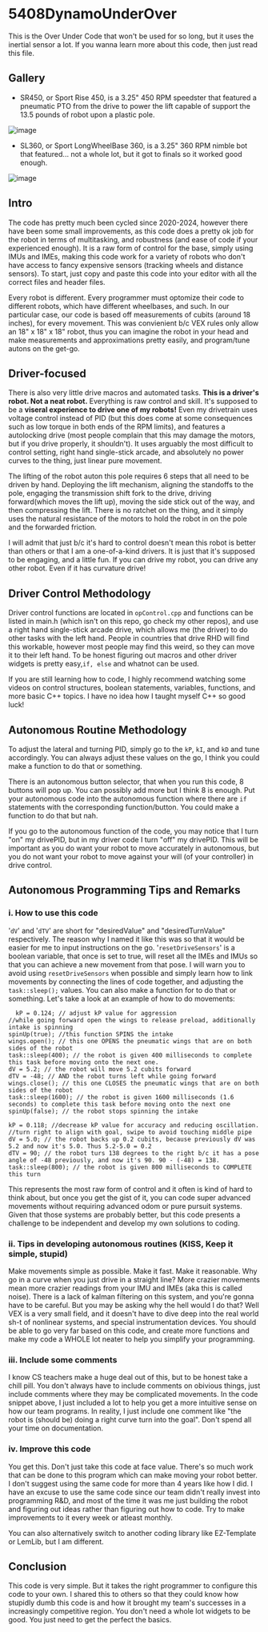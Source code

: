 # 5408DynamoUnderOver
This is the Over Under Code that won't be used for so long, but it uses the inertial sensor a lot.
If you wanna learn more about this code, then just read this file.

## Gallery

- SR450, or Sport Rise 450, is a 3.25" 450 RPM speedster that featured a pneumatic PTO from the drive to power the lift capable of support the 13.5 pounds of robot upon a plastic pole.

![image](https://github.com/user-attachments/assets/d92a282e-b7c0-4da9-9e24-7d60bf641151)

- SL360, or Sport LongWheelBase 360, is a 3.25" 360 RPM nimble bot that featured... not a whole lot, but it got to finals so it worked good enough. 

![image](https://github.com/user-attachments/assets/a8ece1cf-10cf-4b6d-bdf8-164ad4f42832)

## Intro 

The code has pretty much been cycled since 2020-2024, however there have been some small improvements, as this code does a pretty ok job for the robot in terms of multitasking, and robustness (and ease of code if your experienced enough). It is a raw form of control for the base, simply using IMUs and IMEs, making this code work for a variety of robots who don't have access to fancy expensive sensors (tracking wheels and distance sensors). To start, just copy and paste this code into your editor with all the correct files and header files. 

Every robot is different. Every programmer must optomize their code to different robots, which have different wheelbases, and such. In our particular case, our code is based off measurements of cubits (around 18 inches), for every movement. This was convienient b/c VEX rules only allow an 18" x 18" x 18" robot, thus you can imagine the robot in your head and make measurements and approximations pretty easily, and program/tune autons on the get-go.

## Driver-focused 

There is also very little drive macros and automated tasks. **This is a driver's robot. Not a neat robot.** Everything is raw control and skill. It's supposed to be a **viseral experience to drive one of my robots!** Even my drivetrain uses voltage control instead of PID (but this does come at some consequences such as low torque in both ends of the RPM limits), and features a autolocking drive (most people complain that this may damage the motors, but if you drive properly, it shouldn't). It uses arguably the most difficult to control setting, right hand single-stick arcade, and absolutely no power curves to the thing, just linear pure movement. 

The lifting of the robot auton this pole requires 6 steps that all need to be driven by hand. Deploying the lift mechanism, aligning the standoffs to the pole, engaging the transmission shift fork to the drive, driving forward(which moves the lift up), moving the side stick out of the way, and then compressing the lift. There is no ratchet on the thing, and it simply uses the natural resistance of the motors to hold the robot in on the pole and the forwarded friction.  

I will admit that just b/c it's hard to control doesn't mean this robot is better than others or that I am a one-of-a-kind drivers. It is just that it's supposed to be engaging, and a little fun. If you can drive my robot, you can drive any other robot. Even if it has curvature drive! 

## Driver Control Methodology

Driver control functions are located in `opControl.cpp` and functions can be listed in main.h (which isn't on this repo, go check my other repos), and use a right hand single-stick arcade drive, which allows me (the driver) to do other tasks with the left hand. People in countries that drive RHD will find this workable, however most people may find this weird, so they can move it to their left hand. To be honest figuring out macros and other driver widgets is pretty easy,`if, else` and whatnot can be used. 

If you are still learning how to code, I highly recommend watching some videos on control structures, boolean statements, variables, functions, and more basic C++ topics. I have no idea how I taught myself C++ so good luck!

## Autonomous Routine Methodology

To adjust the lateral and turning PID, simply go to the `kP`, `kI`, and `kD` and tune accordingly. You can always adjust these values on the go, I think you could make a function to do that or something. 

There is an autonomous button selector, that when you run this code, 8 buttons will pop up. You can possibly add more but I think 8 is enough. Put your autonomous code into the autonomous function where there are `if` statements with the corresponding function/button. You could make a function to do that but nah. 

If you go to the autonomous function of the code, you may notice that I turn "on" my drivePID, but in my driver code I turn "off" my drivePID. This will be important as you do want your robot to move accurately in autonomous, but you do not want your robot to move against your will (of your controller) in drive control. 

## Autonomous Programming Tips and Remarks

### i. How to use this code
'`dV`' and '`dTV`' are short for "desiredValue" and "desiredTurnValue" respectively. The reason why I named it like this was so that it would be easier for me to input instructions on the go. '`resetDriveSensors`' is a boolean variable, that once is set to true, will reset all the IMEs and IMUs so that you can achieve a new movement from that pose. I will warn you to avoid using `resetDriveSensors` when possible and simply learn how to link movements by connecting the lines of code together, and adjusting the `task::sleep();` values. You can also make a function for to do that or something. Let's take a look at an example of how to do movements: 

      kP = 0.124; // adjust kP value for aggression
    //while going forward open the wings to release preload, additionally intake is spinning
    spinUp(true); //this function SPINS the intake
    wings.open(); // this one OPENS the pneumatic wings that are on both sides of the robot
    task::sleep(400); // the robot is given 400 milliseconds to complete this task before moving onto the next one.
    dV = 5.2; // the robot will move 5.2 cubits forward 
    dTV = -48; // AND the robot turns left while going forward
    wings.close(); // this one CLOSES the pneumatic wings that are on both sides of the robot
    task::sleep(1600); // the robot is given 1600 milliseconds (1.6 seconds) to complete this task before moving onto the next one
    spinUp(false); // the robot stops spinning the intake 

    kP = 0.118; //decrease kP value for accuracy and reducing oscillation. 
    //turn right to align with goal, swipe to avoid touching middle pipe 
    dV = 5.0; // the robot backs up 0.2 cubits, because previously dV was 5.2 and now it's 5.0. Thus 5.2-5.0 = 0.2  
    dTV = 90; // the robot turs 138 degrees to the right b/c it has a pose angle of -48 previously, and now it's 90. 90 - (-48) = 138.
    task::sleep(800); // the robot is given 800 milliseconds to COMPLETE this turn

This represents the most raw form of control and it often is kind of hard to think about, but once you get the gist of it, you can code super advanced movements without requiring advanced odom or pure pursuit systems. Given that those systems are probably better, but this code presents a challenge to be independent and develop my own solutions to coding. 

### ii. Tips in developing autonomous routines (KISS, Keep it simple, stupid)
Make movements simple as possible. Make it fast. Make it reasonable. Why go in a curve when you just drive in a straight line? More crazier movements mean more crazier readings from your IMU and IMEs (aka this is called noise). There is a lack of kalman filtering on this system, and you're gonna have to be careful. 
But you may be asking why the hell would I do that? Well VEX is a very small field, and it doesn't have to dive deep into the real world sh-t of nonlinear systems, and special instrumentation devices. You should be able to go very far based on this code, and create more functions and make my code a WHOLE lot neater to help you simplify your programming. 

### iii. Include some comments 
I know CS teachers make a huge deal out of this, but to be honest take a chill pill. You don't always have to include comments on obivious things, just include comments where they may be complicated movements. In the code snippet above, I just included a lot to help you get a more intuitive sense on how our team programs. In reality, I just include one comment like "the robot is (should be) doing a right curve turn into the goal". Don't spend all your time on documentation.

### iv. Improve this code 
You get this. Don't just take this code at face value. There's so much work that can be done to this program which can make moving your robot better. I don't suggest using the same code for more than 4 years like how I did. I have an excuse to use the same code since our team didn't really invest into programming R&D, and most of the time it was me just building the robot and figuring out ideas rather than figuring out how to code. Try to make improvements to it every week or atleast monthly. 

You can also alternatively switch to another coding library like EZ-Template or LemLib, but I am different. 

## Conclusion 

This code is very simple. But it takes the right programmer to configure this code to your own. I shared this to others so that they could know how stupidly dumb this code is and how it brought my team's successes in a increasingly competitive region. You don't need a whole lot widgets to be good. You just need to get the perfect the basics. 



